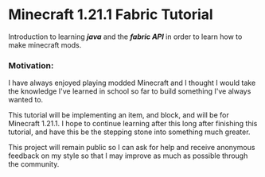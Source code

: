 # Minecraft 1.21.1 Fabric Tutorial

Introduction to learning **_java_** and the **_fabric API_** in order to learn how to make minecraft mods.

### **Motivation:**

I have always enjoyed playing modded Minecraft and I thought I would take the knowledge I've learned in school so far to build something I've always wanted to. 

This tutorial will be implementing an item, and block, and will be for Minecraft 1.21.1. I hope to continue learning after this long after finishing this tutorial, and have this be the stepping stone into something much greater.

This project will remain public so I can ask for help and receive anonymous feedback on my style so that I may improve as much as possible through the community.
